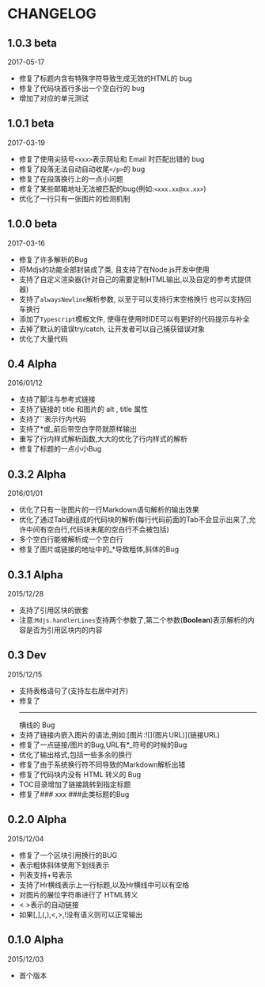 # CHANGELOG

## 1.0.3 **beta**

2017-05-17

- 修复了标题内含有特殊字符导致生成无效的HTML的 bug
- 修复了代码块首行多出一个空白行的 bug
- 增加了对应的单元测试

## 1.0.1 **beta**

2017-03-19

- 修复了使用尖括号`<xxx>`表示网址和 Email 时匹配出错的 bug
- 修复了段落无法自动自动收尾`</p>`的 bug
- 修复了在段落换行上的一点小问题
- 修复了某些邮箱地址无法被匹配的bug(例如:`<xxx.xx@xx.xx>`)
- 优化了一行只有一张图片的检测机制

## 1.0.0 **beta**

2017-03-16

- 修复了许多解析的Bug
- 将Mdjs的功能全部封装成了类, 且支持了在Node.js开发中使用
- 支持了自定义渲染器(针对自己的需要定制HTML输出,以及自定的参考式提供器)
- 支持了`alwaysNewline`解析参数, 以至于可以支持行末空格换行 也可以支持回车换行
- 添加了`Typescript`模板文件, 使得在使用时IDE可以有更好的代码提示与补全
- 去掉了默认的错误try/catch, 让开发者可以自己捕获错误对象
- 优化了大量代码

## 0.4 **Alpha**

2016/01/12

- 支持了脚注与参考式链接
- 支持了链接的 title 和图片的 alt , title 属性
- 支持了``表示行内代码
- 支持了*或_前后带空白字符就原样输出
- 重写了行内样式解析函数,大大的优化了行内样式的解析
- 修复了标题的一点小小Bug

## 0.3.2 **Alpha** 

2016/01/01

- 优化了只有一张图片的一行Markdown语句解析的输出效果
- 优化了通过Tab键组成的代码块的解析(每行代码前面的Tab不会显示出来了,允许中间有空白行,代码块末尾的空白行不会被包括)
- 多个空白行能被解析成一个空白行
- 修复了图片或链接的地址中的_*导致粗体,斜体的Bug

## 0.3.1 **Alpha** 

2015/12/28

- 支持了引用区块的嵌套
- 注意:`Mdjs.handlerLines`支持两个参数了,第二个参数(**Boolean**)表示解析的内容是否为引用区块内的内容

## 0.3 Dev 

2015/12/15

- 支持表格语句了(支持左右居中对齐)
- 修复了 <Hr> 横线的 Bug
- 支持了链接内嵌入图片的语法,例如:\[图片:!\[\]\(图片URL\)\]\(链接URL\)
- 修复了一点链接/图片的Bug,URL有*_符号的时候的Bug
- 优化了输出格式,包括一些多余的换行
- 修复了由于系统换行符不同导致的Markdown解析出错
- 修复了代码块内没有 HTML 转义的 Bug
- TOC目录增加了链接跳转到指定标题
- 修复了### xxx ###此类标题的Bug

## 0.2.0 **Alpha** 

2015/12/04

- 修复了一个区块引用换行的BUG
- 表示粗体斜体使用下划线表示
- 列表支持+号表示
- 支持了Hr横线表示上一行标题,以及Hr横线中可以有空格
- 对图片的展位字符串进行了 HTML转义
- < >表示的自动链接
- 如果\[,\],(,),<,>,!没有语义则可以正常输出

## 0.1.0 **Alpha** 

2015/12/03

- 首个版本